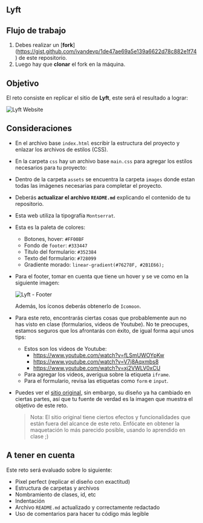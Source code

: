 ## Lyft

## Flujo de trabajo

1. Debes realizar un [**fork**] (https://gist.github.com/ivandevp/1de47ae69a5e139a6622d78c882e1f74) de este repositorio.
2. Luego hay que **clonar** el fork en la máquina.

## Objetivo

El reto consiste en replicar el sitio de **Lyft**, este será el resultado a lograr:

![Lyft Website](docs/fullpage.png)

## Consideraciones

* En el archivo base `index.html` escribir la
  estructura del proyecto y enlazar los archivos de estilos (CSS).

* En la carpeta `css` hay un archivo base `main.css` para agregar los estilos necesarios para tu proyecto:

* Dentro de la carpeta `assets` se encuentra la carpeta `images` donde estan todas las imágenes necesarias para completar el proyecto.

* Deberás **actualizar el archivo `README.md`** explicando el contenido de tu
  repositorio.

* Esta web utiliza la tipografía `Montserrat`.

* Esta es la paleta de colores:

  - Botones, hover: `#FF00BF`
  - Fondo de `footer`: `#333447`
  - Título del formulario: `#352384`
  - Texto del formulario: `#728099`
  - Gradiente morado: `linear-gradient(#76278F, #2B1E66);`

* Para el footer, tomar en cuenta que tiene un hover y se ve como en la siguiente imagen:

  ![Lyft - Footer](docs/footer.gif)

  Además, los íconos deberás obtenerlo de `Icomoon`.

* Para este reto, encontrarás ciertas cosas que probablemente aun no has visto
  en clase (formularios, videos de Youtube). No te preocupes, estamos seguros
  que los afrontarás con éxito, de igual forma aquí unos tips:

  - Estos son los videos de Youtube:
    * https://www.youtube.com/watch?v=fLSmUWOYpKw
    * https://www.youtube.com/watch?v=V7j8Aqxmbs8
    * https://www.youtube.com/watch?v=xj2VWLV0xCU
  - Para agregar los videos, averigua sobre la etiqueta `iframe`.
  - Para el formulario, revisa las etiquetas como `form` e `input`.

* Puedes ver el [sitio original](https://www.lyft.com/), sin embargo, su diseño
  ya ha cambiado en ciertas partes, así que tu fuente de verdad es la imagen que
  muestra el objetivo de este reto.

  > Nota: El sitio original tiene ciertos efectos y funcionalidades que
están fuera del alcance de este reto. Enfócate en obtener la maquetación
lo más parecido posible, usando lo aprendido en clase ;)

## A tener en cuenta

Este reto será evaluado sobre lo siguiente:

* Pixel perfect (replicar el diseño con exactitud)
* Estructura de carpetas y archivos
* Nombramiento de clases, id, etc
* Indentación
* Archivo `README.md` actualizado y correctamente redactado
* Uso de comentarios para hacer tu código más legible
